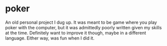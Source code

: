# poker
An old personal project I dug up. It was meant to be game where you play poker with the computer, but it was admittedly poorly written given my skills at the time. Definitely want to improve it though, maybe in a different language. Either way, was fun when I did it.
